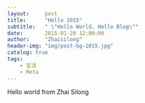 ```yaml
---
layout:     post
title:      "Hello 2015"
subtitle:   " \"Hello World, Hello Blog\""
date:       2015-01-29 12:00:00
author:     "Zhaisilong"
header-img: "img/post-bg-2015.jpg"
catalog: true
tags:
    - 生活
    - Meta
---
```


Hello world from Zhai Silong

